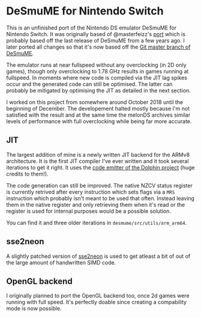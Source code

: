 # DeSmuME for Nintendo Switch

This is an unfinished port of the Nintendo DS emulator DeSmuME for Nintendo Switch. It was originally based of @masterfeizz's [port](https://github.com/nuxdie/DeSmuME-NX) which is probably based off the last release of DeSmuME from a few years ago. I later ported all changes so that it's now based off the [Git master branch of DeSmuME](https://github.com/TASVideos/desmume).

The emulator runs at near fullspeed without any overclocking (in 2D only games), though only overclocking to 1.78 GHz results in games running at fullspeed. In moments where new code is compiled via the JIT lag spikes occur and the generated code can still be optimised. The latter can probably be mitigated by optimising the JIT as detailed in the next section.

I worked on this project from somewhere around October 2018 until the beginning of December. The developement halted mostly because I'm not satisfied with the result and at the same time the melonDS archives similar levels of performance with full overclocking while being far more accurate.

## JIT

The largest addition of mine is a newly written JIT backend for the ARMv8 architecture. It is the first JIT compiler I've ever written and it took several iterations to get it right. It uses the [code emitter of the Dolphin project](https://github.com/dolphin-emu/dolphin/tree/master/Source/Core/Common) (huge credits to them!).

The code generation can still be improved. The native NZCV status register is currently retrived after every instruction which sets flags via a `MRS` instruction which probably isn't meant to be used that often. Instead leaving them in the native register and only retrieving them when it's read or the register is used for internal purposes would be a possible solution.

You can find it and three older iterations in `desmume/src/utils/arm_arm64`.

## sse2neon

A slightly patched version of [sse2neon](https://github.com/jserv/sse2neon) is used to get atleast a bit of out of the large amount of handwritten SIMD code.

## OpenGL backend

I originally planned to port the OpenGL backend too, once 2d games were running with full speed. It's perfectly doable since creating a compability mode is now possible.